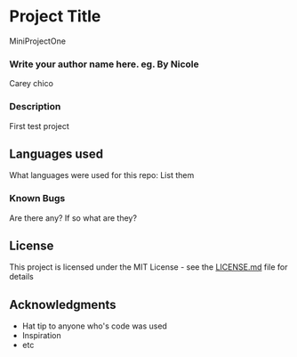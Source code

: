 # Project Title
MiniProjectOne

### Write your author name here. eg. By Nicole
Carey chico

### Description
First test project

## Languages used
What languages were used for this repo:
List them

### Known Bugs

Are there any? If so what are they?

## License

This project is licensed under the MIT License - see the [LICENSE.md](LICENSE.md) file for details

## Acknowledgments

* Hat tip to anyone who's code was used
* Inspiration
* etc
